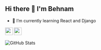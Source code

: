 ## Hi there 👋 I'm Behnam
- 🌱 I’m currently learning React and Django



<!-- <a href="https://www.twitter.com/thisbehnam"><img src="https://img.shields.io/badge/twitter-%231DA1F2.svg?&style=for-the-badge&logo=twitter&logoColor=white" height=25></a> -->
<a href="https://www.instagram.com/behnam.mohamadzadeh/"><img src="https://img.shields.io/badge/instagram-%23E4405F.svg?&style=for-the-badge&logo=instagram&logoColor=white" height=25></a>
<a href="https://t.me/behnam_1121"><img src="https://img.shields.io/badge/telegram-%230088cc.svg?&style=for-the-badge&logo=telegram&logoColor=telegram" height=25></a>

<img src="https://github-readme-stats.vercel.app/api?username=behnambm&amp;show_icons=true" alt="GitHub Stats">

<!--
**behnambm/behnambm** is a ✨ _special_ ✨ repository because its `README.md` (this file) appears on your GitHub profile.

Here are some ideas to get you started:



- 👯 I’m looking to collaborate on ...
- 🤔 I’m looking for help with ...
- 💬 Ask me about ...

- 😄 Pronouns: ...
- ⚡ Fun fact: ...
-->
